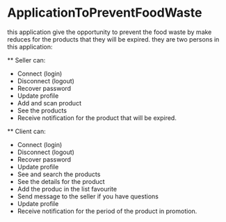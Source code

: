 # ApplicationToPreventFoodWaste

this application give the opportunity to prevent the food waste by make reduces for the products that they will be expired.
they are two persons in this application:

** Seller can: 
-  Connect (login) 
-  Disconnect (logout) 
-  Recover password
-  Update profile 
-  Add and scan product
-  See the products
-  Receive notification for the product that will be expired.

** Client can:
-  Connect (login) 
-  Disconnect (logout) 
-  Recover password
-  Update profile 
-  See and search the products
-  See the details for the product
-  Add the produc in the list favourite
-  Send message to the seller if you have questions
-  Update profile 
-  Receive notification for the period of the product in promotion.
